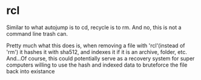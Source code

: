 rcl
===

Similar to what autojump is to cd, recycle is to rm.
And no, this is not a command line trash can.

Pretty much what this does is, when removing a file with 'rcl'(instead of 'rm') it hashes it with sha512, and indexes it if it is an archive, folder, etc.
And...Of course, this could potentially serve as a recovery system for super computers willing to use the hash and indexed data to bruteforce the file back into existance

